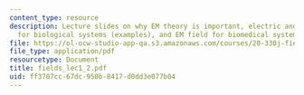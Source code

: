 ```yaml
---
content_type: resource
description: Lecture slides on why EM theory is important, electric and magnetic fields
  for biological systems (examples), and EM field for biomedical systems (examples).
file: https://ol-ocw-studio-app-qa.s3.amazonaws.com/courses/20-330j-fields-forces-and-flows-in-biological-systems-spring-2007/ff3707cc67dc950b8417d0dd3e077b04_fields_lec1_2.pdf
file_type: application/pdf
resourcetype: Document
title: fields_lec1_2.pdf
uid: ff3707cc-67dc-950b-8417-d0dd3e077b04
---
```


